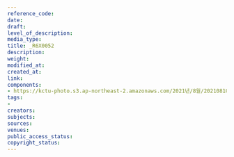 ```yaml
---
reference_code: 
date: 
draft: 
level_of_description: 
media_type: 
title: _R6X0052
description: 
weight: 
modified_at: 
created_at: 
link: 
components:
- https://kctu-photo.s3.ap-northeast-2.amazonaws.com/2021년/8월/20210810_2021년+22기+민주노총+중앙통일선봉대+발대식/_R6X0052.jpg
tags:
- 
creators: 
subjects: 
sources: 
venues: 
public_access_status: 
copyright_status: 
---
```

